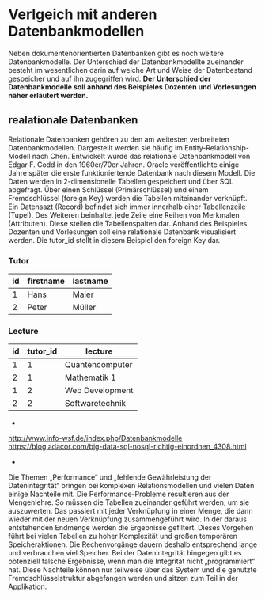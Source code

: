 # Verlgeich mit anderen Datenbankmodellen


Neben dokumentenorientierten Datenbanken gibt es noch weitere Datenbankmodelle. Der Unterschied der Datenbankmodellte zueinander besteht im wesentlichen darin auf welche Art und Weise der Datenbestand gespeicher und auf ihn zugegriffen wird. **Der Unterschied der Datenbankmodelle soll anhand des  Beispieles Dozenten und Vorlesungen näher erläutert werden.**

## realationale Datenbanken

Relationale Datenbanken gehören zu den am weitesten verbreiteten Datenbankmodellen. Dargestellt werden sie häufig im Entity-Relationship-Modell nach Chen. Entwickelt wurde das relationale Datenbankmodell von Edgar F. Codd in den 1960er/70er Jahren. Oracle veröffentlichte einige Jahre später die erste funktioniertende Datenbank nach diesem Modell. Die Daten werden in 2-dimensionelle Tabellen gespeichert und über SQL abgefragt. Über einen Schlüssel (Primärschlüssel) und einem Fremdschlüssel (foreign Key) werden die Tabellen miteinander verknüpft. Ein Datensazt (Record) befindet sich immer innerhalb einer Tabellenzeile (Tupel). Des Weiteren beinhaltet jede Zeile eine Reihen von Merkmalen (Attributen). Diese stellen die Tabellenspalten dar. Anhand des Beispieles Dozenten und Vorlesungen soll eine relationale Datenbank visualisiert werden. Die tutor_id stellt in diesem Beispiel den foreign Key dar.

### Tutor

| id | firstname	| lastname 	|
|----|----------	|------------	|
| 1  | Hans   	| Maier		|
| 2  | Peter	 	| Müller		|

### Lecture

| id | tutor_id	| lecture				|
|----|----------	|-------------------|
| 1  | 1  		| Quantencomputer  	|
| 2  | 1 			| Mathematik 1  		|
| 1  | 2  		| Web Development  	|
| 2  | 2 			| Softwaretechnik 	|



-
http://www.info-wsf.de/index.php/Datenbankmodelle <br>
https://blog.adacor.com/big-data-sql-nosql-richtig-einordnen_4308.html

-




Die Themen „Performance“ und „fehlende Gewährleistung der Datenintegrität“ bringen bei komplexen Relationsmodellen und vielen Daten einige Nachteile mit. Die Performance-Probleme resultieren aus der Mengenlehre. So müssen die Tabellen zueinander geführt werden, um sie auszuwerten. Das passiert mit jeder Verknüpfung in einer Menge, die dann wieder mit der neuen Verknüpfung zusammengeführt wird. In der daraus entstehenden Endmenge werden die Ergebnisse gefiltert. Dieses Vorgehen führt bei vielen Tabellen zu hoher Komplexität und großen temporären Speicheraktionen. Die Rechenvorgänge dauern deshalb entsprechend lange und verbrauchen viel Speicher. Bei der Datenintegrität hingegen gibt es potenziell falsche Ergebnisse, wenn man die Integrität nicht „programmiert“ hat. Diese Nachteile können nur teilweise über das System und die genutzte Fremdschlüsselstruktur abgefangen werden und sitzen zum Teil in der Applikation.